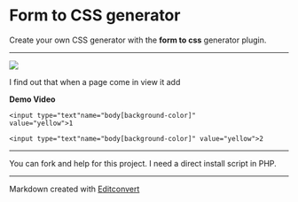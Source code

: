 # Form to CSS generator

Create your own CSS generator with the **form to css** generator plugin.

* * *

![](https://raw.githubusercontent.com/onigetoc/Form-To-CSS---jQuery-Plugin-form-to-CSS-generator/master/screenshot1.png)  

I find out that when a page come in view it add 

**Demo Video**

<code><input type="text"name="body[background-color]" value="yellow">1</code> 

`<input type="text"name="body[background-color]" value="yellow">2`  

* * *

You can fork and help for this project. I need a direct install script in PHP.

* * *

Markdown created with [Editconvert](http://editconvert.com/)
